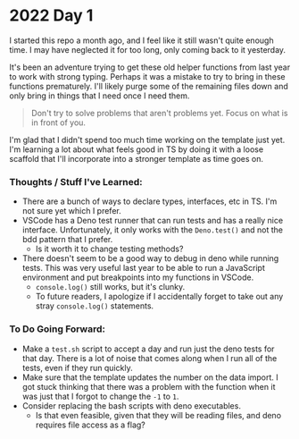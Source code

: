 # 2022 Day 1

I started this repo a month ago, and I feel like it still wasn't quite enough time. I may have neglected it for too long, only coming back to it yesterday.

It's been an adventure trying to get these old helper functions from last year to work with strong typing. Perhaps it was a mistake to try to bring in these functions prematurely. I'll likely purge some of the remaining files down and only bring in things that I need once I need them.

> Don't try to solve problems that aren't problems yet. Focus on what is in front of you.

I'm glad that I didn't spend too much time working on the template just yet. I'm learning a lot about what feels good in TS by doing it with a loose scaffold that I'll incorporate into a stronger template as time goes on.

### Thoughts / Stuff I've Learned:
* There are a bunch of ways to declare types, interfaces, etc in TS. I'm not sure yet which I prefer.
* VSCode has a Deno test runner that can run tests and has a really nice interface. Unfortunately, it only works with the `Deno.test()` and not the bdd pattern that I prefer.
    * Is it worth it to change testing methods?
* There doesn't seem to be a good way to debug in deno while running tests. This was very useful last year to be able to run a JavaScript environment and put breakpoints into my functions in VSCode.
    * `console.log()` still works, but it's clunky.
    * To future readers, I apologize if I accidentally forget to take out any stray `console.log()` statements.

### To Do Going Forward:
* Make a `test.sh` script to accept a day and run just the deno tests for that day. There is a lot of noise that comes along when I run all of the tests, even if they run quickly.
* Make sure that the template updates the number on the data import. I got stuck thinking that there was a problem with the function when it was just that I forgot to change the `-1` to `1`.
* Consider replacing the bash scripts with deno executables.
    * Is that even feasible, given that they will be reading files, and deno requires file access as a flag?